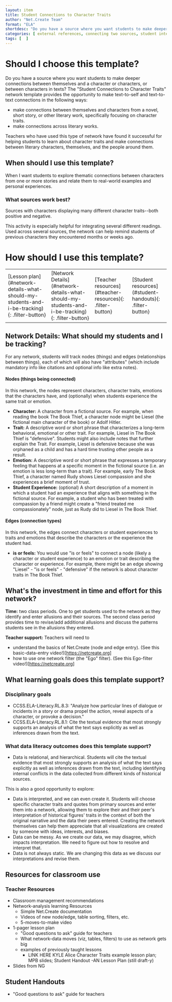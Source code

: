 ```yaml
---
layout: item
title: Student Connections to Character Traits
author: "Net.Create Team"
format: "ELA"
shortdesc: "Do you have a source where you want students to make deeper connections between themselves and a character or between characters in texts?"
categories: [ external references, connecting two sources, student interests, text-to-text, text-to-self ]
tags: [  ]
---
```


# Should I choose this template?

Do you have a source where you want students to make deeper connections between themselves and a character or characters, or between characters in texts? The "Student Connections to Character Traits" network template provides the opportunity to make text-to-self and text-to-text connections in the following ways:
- make connections between themselves and characters from a novel, short story, or other literary work, specifically focusing on character traits.
- make connections across literary works. 

Teachers who have used this type of network have found it successful for helping students to learn about character traits and make connections between literary characters, themselves, and the people around them.

## When should I use this template?

When I want students to explore thematic connections between characters from one or more stories and relate them to real-world examples and personal experiences.

### What sources work best?

Sources with characters displaying many different character traits--both positive and negative.

This activity is especially helpful for integrating several different readings. Used across several sources, the network can help remind students of previous characters they encountered months or weeks ago.

# How should I use this template?

<table>
<tr>
<td markdown=1>[Lesson plan](#network-details-what-should-my-students-and-i-be-tracking){: .filter-button}
</td>
<td markdown=1>[Network Details](#network-details-what-should-my-students-and-i-be-tracking){: .filter-button}
</td>
<td markdown=1>[Teacher resources](#teacher-resources){: .filter-button}
</td>
<td markdown=1>[Student resources](#student-handouts){: .filter-button}
</td>
</tr>
</table>

## Network Details: What should my students and I be tracking?

For any network, students will track nodes (things) and edges (relationships between things), each of which will also have "attributes" (which include mandatory info like citations and optional info like extra notes).

#### Nodes (things being connected)

In this network, the nodes represent characters, character traits, emotions that the characters have, and (optionally) when students experience the same trait or emotion. 

- **Character:** A character from a fictional source. For example, when reading the book The Book Thief, a character node might be Liesel (the fictional main character of the book) or Adolf Hitler.
- **Trait:** A descriptive word or short phrase that characterizes a long-term behavioral, emotional or other trait. For example, Liesel in The Book Thief is "defensive". Students might also include notes that further explain the Trait. For example, Liesel is defensive because she was orphaned as a child and has a hard time trusting other people as a result.
- **Emotion:** A descriptive word or short phrase that expresses a temporary feeling that happens at a specific moment in the fictional source (i.e. an emotion is less long-term than a trait). For example, early The Book Thief, a character named Rudy shows Liesel compassion and she experiences a brief moment of trust.
- **Student Experience:** (optional) A short description of a moment in which a student had an experience that aligns with something in the fictional source. For example, a student who has been treated with compassion by a friend might create a "friend treated me compassionately" node, just as Rudy did to Liesel in The Book Thief.
 
#### Edges (connection types)

In this network, the edges connect characters or student experiences to traits and emotions that describe the characters or the experience the student had.

- **is or feels:** You would use "is or feels" to connect a node (likely a character or student experience) to an emotion or trait describing the character or experience. For example, there might be an edge showing "Liesel" - "is or feels" - "defensive" if the network is about character traits in The Book Thief.

## What's the investment in time and effort for this network?

**Time:** two class periods. One to get students used to the network as they identify and enter allusions and their sources. The second class period provides time to revise/add additional allusions and discuss the patterns students see in the allusions they entered.

**Teacher support:** Teachers will need to
- understand the basics of Net.Create (node and edge entry). (See this basic-data-entry video!)[https://netcreate.org]
- how to use one network filter (the "Ego" filter). (See this Ego-filter video!)[https://netcreate.org]

## What learning goals does this template support?

### Disciplinary goals
- CCSS.ELA-Literacy.RL.8.3: "Analyze how particular lines of dialogue or incidents in a story or drama propel the action, reveal aspects of a character, or provoke a decision."
- CCSS.ELA-Literacy.RL.8.1: Cite the textual evidence that most strongly supports an analysis of what the text says explicitly as well as inferences drawn from the text.

### What data literacy outcomes does this template support?

- Data is relational, and hierarchical. Students will cite the textual evidence that most strongly supports an analysis of what the text says explicitly as well as inferences drawn from the text, including identifying internal conflicts in the data collected from different kinds of historical sources.

This is also a good opportunity to explore:
- Data is interpreted, and we can even create it. Students will choose specific character traits and quotes from primary sources and enter them into a network, allowing them to explore their and their peer's interpretation of historical figures' traits in the context of both the original narrative and the data their peers entered. Creating the network themselves can help them appreciate that all visualizations are created by someone with ideas, interests, and biases.
- Data can be messy. As we create our data, we may disagree, which impacts interpretation. We need to figure out how to resolve and interpret that.
- Data is not always static. We are changing this data as we discuss our interpretations and revise them.


## Resources for classroom use

### Teacher Resources

- Classroom management recommendations
- Network-analysis learning Resources
	- Simple Net.Create documentation
	- Videos of new node/edge, table sorting, filters, etc.
	- 5-moves-to-make video
- 1-pager lesson plan
	- "Good questions to ask" guide for teachers
	- What network-data moves (viz, tables, filters) to use as network gets big
	- examples of previously taught lessons
		- LINK HERE KYLE Alice Character Traits example lesson plan; MPB slides; Student Handout
		-AN Lesson Plan (still draft-y)
- Slides from NG 


## Student Handouts

- "Good questions to ask" guide for teachers
